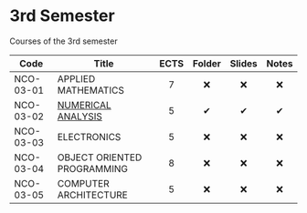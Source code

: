 # 3rd Semester

Courses of the 3rd semester

| Code      | Title                                | ECTS | Folder | Slides | Notes |
| --------- | ------------------------------------ | :--: | :----: | :----: | :---: | 
| NCO-03-01 | APPLIED MATHEMATICS                  | 7    | ❌    | ❌    | ❌    | 
| NCO-03-02 | [NUMERICAL ANALYSIS]()               | 5    | ✔     | ✔     | ✔     | 
| NCO-03-03 | ELECTRONICS                          | 5    | ❌    | ❌    | ❌    | 
| NCO-03-04 | OBJECT ORIENTED PROGRAMMING          | 8    | ❌    | ❌    | ❌    | 
| NCO-03-05 | COMPUTER ARCHITECTURE                | 5    | ❌    | ❌    | ❌    | 
<br/>